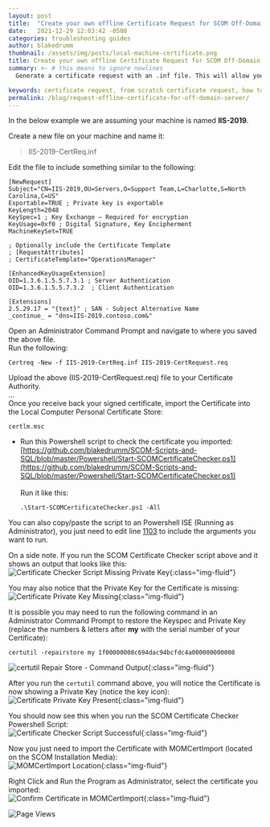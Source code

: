```yaml
---
layout: post
title:  "Create your own offline Certificate Request for SCOM Off-Domain Server"
date:   2021-12-29 12:03:42 -0500
categories: troubleshooting guides
author: blakedrumm
thumbnail: /assets/img/posts/local-machine-certificate.png
title: Create your own offline Certificate Request for SCOM Off-Domain Server
summary: >- # this means to ignore newlines
  Generate a certificate request with an .inf file. This will allow you to specify all the settings that are required and give you more control over your certificate request.

keywords: certificate request, from scratch certificate request, how to create certificate request, how to make cert request, scom certificate request, certificate for scom, scom gateway certificate, scom agent certificate, scom workgroup certificate, how to create scom certificate, How to monitor untrusted servers in SCOM, How do I create a SCOM client certificate
permalink: /blog/request-offline-certificate-for-off-domain-server/
---
```

In the below example we are assuming your machine is named **IIS-2019**.

Create a new file on your machine and name it:
> IIS-2019-CertReq.inf

Edit the file to include something similar to the following:
```
[NewRequest]
Subject="CN=IIS-2019,OU=Servers,O=Support Team,L=Charlotte,S=North Carolina,C=US"
Exportable=TRUE ; Private key is exportable
KeyLength=2048
KeySpec=1 ; Key Exchange – Required for encryption
KeyUsage=0xf0 ; Digital Signature, Key Encipherment
MachineKeySet=TRUE

; Optionally include the Certificate Template
; [RequestAttributes]
; CertificateTemplate="OperationsManager"

[EnhancedKeyUsageExtension]
OID=1.3.6.1.5.5.7.3.1 ; Server Authentication
OID=1.3.6.1.5.5.7.3.2  ; Client Authentication

[Extensions]
2.5.29.17 = "{text}" ; SAN - Subject Alternative Name
_continue_ = "dns=IIS-2019.contoso.com&"
```
Open an Administrator Command Prompt and navigate to where you saved the above file. \
Run the following:
```
Certreq -New -f IIS-2019-CertReq.inf IIS-2019-CertRequest.req
```

Upload the above (IIS-2019-CertRequest.req) file to your Certificate Authority. \
... \
Once you receive back your signed certificate, import the Certificate into the Local Computer Personal Certificate Store:
```
certlm.msc
```

* Run this Powershell script to check the certificate you imported: \
[https://github.com/blakedrumm/SCOM-Scripts-and-SQL/blob/master/Powershell/Start-SCOMCertificateChecker.ps1](https://github.com/blakedrumm/SCOM-Scripts-and-SQL/blob/master/Powershell/Start-SCOMCertificateChecker.ps1) \
 \
Run it like this:
  ```
  .\Start-SCOMCertificateChecker.ps1 -All
  ```
You can also copy/paste the script to an Powershell ISE (Running as Administrator), you just need to edit line [1103](https://github.com/blakedrumm/SCOM-Scripts-and-SQL/blob/master/Powershell/Start-SCOMCertificateChecker.ps1#L1103) to include the arguments you want to run.

On a side note. If you run the SCOM Certificate Checker script above and it shows an output that looks like this: \
![Certificate Checker Script Missing Private Key](/assets/img/posts/scom-cert-checker-missingkey.png){:class="img-fluid"}

You may also notice that the Private Key for the Certificate is missing: \
![Certificate Private Key Missing](/assets/img/posts/certificate-private-key-notpresent.png){:class="img-fluid"}

It is possible you may need to run the following command in an Administrator Command Prompt to restore the Keyspec and Private Key (replace the numbers & letters after __my__ with the serial number of your Certificate):
```
certutil -repairstore my 1f00000008c694dac94bcfdc4a000000000008
```

![certutil Repair Store - Command Output](/assets/img/posts/certutil-output.png){:class="img-fluid"}

After you run the `certutil` command above, you will notice the Certificate is now showing a Private Key (notice the key icon): \
![Certificate Private Key Present](/assets/img/posts/certificate-private-key-present.png){:class="img-fluid"}

You should now see this when you run the SCOM Certificate Checker Powershell Script: \
![Certificate Checker Script Successful](/assets/img/posts/scom-cert-checker-successful.png){:class="img-fluid"}

Now you just need to import the Certificate with MOMCertImport (located on the SCOM Installation Media): \
![MOMCertImport Location](/assets/img/posts/momcertimport-file.png){:class="img-fluid"}

Right Click and Run the Program as Administrator, select the certificate you imported: \
![Confirm Certificate in MOMCertImport](/assets/img/posts/momcertimport-certificate.png){:class="img-fluid"}

![Page Views](https://counter.blakedrumm.com/count/tag.svg?url=blakedrumm.com/blog/request-offline-certificate-for-workgroup-agent)

<!--
Having trouble with Pages? Check out our [documentation](https://docs.github.com/categories/github-pages-basics/) or [contact support](https://support.github.com/contact) and we’ll help you sort it out.
-->
